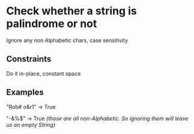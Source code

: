 # Check whether a string is palindrome or not

Ignore any non Alphabetic chars, case sensitivity

## Constraints 

Do it in-place, constant space 

## Examples
"Rob#  o&r1" -> True 

"-&%$" -> True _(those are all non-Alphabetic. So ignoring them will leave us an empty String)_